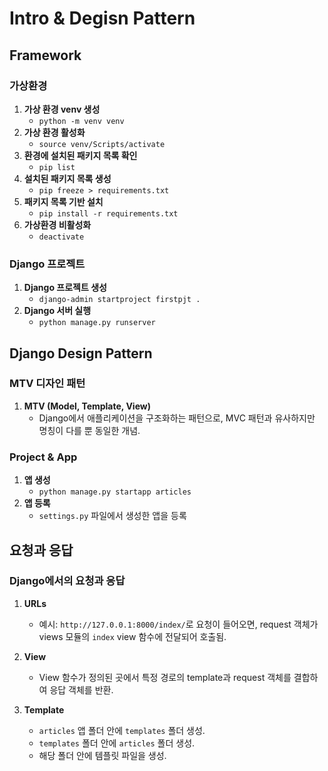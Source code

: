 # Intro & Degisn Pattern
## Framework

### 가상환경
1. **가상 환경 venv 생성**
   - `python -m venv venv`
2. **가상 환경 활성화**
   - `source venv/Scripts/activate`
3. **환경에 설치된 패키지 목록 확인**
   - `pip list`
4. **설치된 패키지 목록 생성**
   - `pip freeze > requirements.txt`
5. **패키지 목록 기반 설치**
   - `pip install -r requirements.txt`
6. **가상환경 비활성화**
   - `deactivate`

### Django 프로젝트
1. **Django 프로젝트 생성**
   - `django-admin startproject firstpjt .`
2. **Django 서버 실행**
   - `python manage.py runserver`

## Django Design Pattern

### MTV 디자인 패턴
1. **MTV (Model, Template, View)**
   - Django에서 애플리케이션을 구조화하는 패턴으로, MVC 패턴과 유사하지만 명칭이 다를 뿐 동일한 개념.

### Project & App
1. **앱 생성**
   - `python manage.py startapp articles`
2. **앱 등록**
   - `settings.py` 파일에서 생성한 앱을 등록

## 요청과 응답

### Django에서의 요청과 응답

1. **URLs**
   - 예시: `http://127.0.0.1:8000/index/`로 요청이 들어오면, request 객체가 views 모듈의 `index` view 함수에 전달되어 호출됨.

2. **View**
   - View 함수가 정의된 곳에서 특정 경로의 template과 request 객체를 결합하여 응답 객체를 반환.

3. **Template**
   - `articles` 앱 폴더 안에 `templates` 폴더 생성.
   - `templates` 폴더 안에 `articles` 폴더 생성.
   - 해당 폴더 안에 템플릿 파일을 생성.
